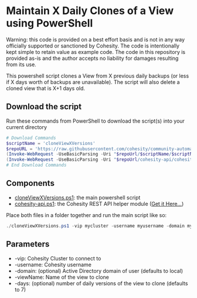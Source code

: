 # Maintain X Daily Clones of a View using PowerShell

Warning: this code is provided on a best effort basis and is not in any way officially supported or sanctioned by Cohesity. The code is intentionally kept simple to retain value as example code. The code in this repository is provided as-is and the author accepts no liability for damages resulting from its use.

This powershell script clones a View from X previous daily backups (or less if X days worth of backups are unavailable). The script will also delete a cloned view that is X+1 days old.

## Download the script

Run these commands from PowerShell to download the script(s) into your current directory

```powershell
# Download Commands
$scriptName = 'cloneViewXVersions'
$repoURL = 'https://raw.githubusercontent.com/cohesity/community-automation-samples/main/powershell'
(Invoke-WebRequest -UseBasicParsing -Uri "$repoUrl/$scriptName/$scriptName.ps1").content | Out-File "$scriptName.ps1"; (Get-Content "$scriptName.ps1") | Set-Content "$scriptName.ps1"
(Invoke-WebRequest -UseBasicParsing -Uri "$repoUrl/cohesity-api/cohesity-api.ps1").content | Out-File cohesity-api.ps1; (Get-Content cohesity-api.ps1) | Set-Content cohesity-api.ps1
# End Download Commands
```

## Components

* [cloneViewXVersions.ps1](https://raw.githubusercontent.com/cohesity/community-automation-samples/main/powershell/cloneViewXVersions/cloneViewXVersions.ps1): the main powershell script
* [cohesity-api.ps1](https://raw.githubusercontent.com/cohesity/community-automation-samples/main/powershell/cohesity-api/cohesity-api.ps1): the Cohesity REST API helper module ([Get it Here...](../cohesity-api))

Place both files in a folder together and run the main script like so:

```powershell
./cloneViewXVersions.ps1 -vip mycluster -username myusername -domain mydomain.net -viewName myview -days 7
```

## Parameters

* -vip: Cohesity Cluster to connect to
* -username: Cohesity username
* -domain: (optional) Active Directory domain of user (defaults to local)
* -viewName: Name of the view to clone
* -days: (optional) number of daily versions of the view to clone (defaults to 7)
